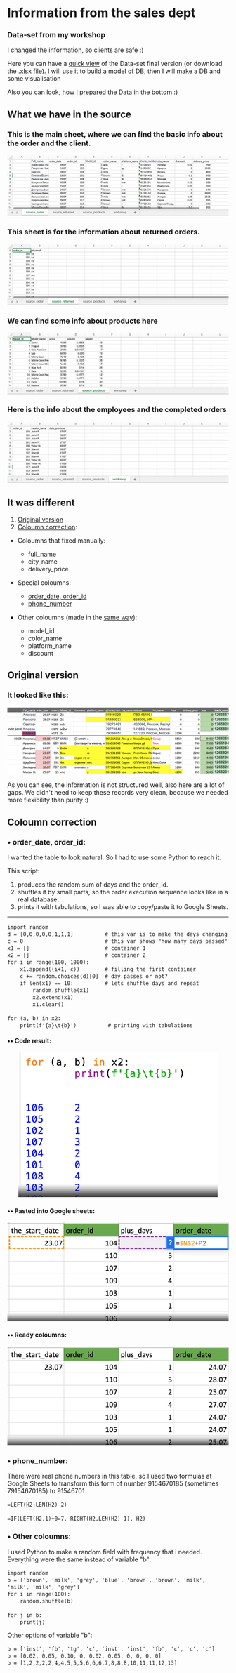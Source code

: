 # Information from the sales dept

### Data-set from my workshop

I changed the information, so clients are safe :)

Here you can have a [quick view](#What-we-have-in-the-source) of the Data-set final version (or download the [.xlsx file](https://github.com/victorjulyin/uncle_cat_shop/blob/main/source/UncleCat_store_final.xlsx)). I will use it to build a model of DB, then I will make a DB and some visualisation

Also you can look, [how I prepared](#It-was-different) the Data in the bottom :)



## What we have in the source

### This is the main sheet, where we can find the basic info about the order and the client.
![source_screen_1](https://github.com/victorjulyin/uncle_cat_shop/blob/main/pics/ss1.png)

### This sheet is for the information about returned orders.
![source_screen_2](https://github.com/victorjulyin/uncle_cat_shop/blob/main/pics/ss2.png)

### We can find some info about products here
![source_screen_3](https://github.com/victorjulyin/uncle_cat_shop/blob/main/pics/ss3.png)

### Here is the info about the employees and the completed orders
![source_screen_4](https://github.com/victorjulyin/uncle_cat_shop/blob/main/pics/ss4.png)




## It was different

1. [Original version](#Original-version)
2. [Coloumn correction](#Coloumn-correction):

 + Coloumns that fixed manually:
    + full_name
    + city_name
    + delivery_price

 + Special coloumns:
    + [order_date, order_id](#•-order_date,-order_id:)
    + [phone_number](#•-phone_number:)

 + Other coloumns (made in the [same way](#•-Other-coloumns:)):
    + model_id
    + color_name
    + platform_name
    + discount



  
  


## Original version

### It looked like this:

![past_source_1](https://github.com/victorjulyin/uncle_cat_shop/blob/main/pics/past_xlsx_2.png)


As you can see, the information is not structured well, also here are a lot of gaps.
We didn't need to keep these records very clean, because we needed more flexibility than purity :)


## Coloumn correction
###   • order_date, order_id:
I wanted the table to look natural. So I had to use some Python to reach it.

This script:
1) produces the random sum of days and the order_id.
2) shuffles it by small parts, so the order execution sequence looks like in a real database.
3) prints it with tabulations, so I was able to copy/paste it to Google Sheets.

------




    import random
    d = [0,0,0,0,0,1,1,1]          # this var is to make the days changing
    c = 0                          # this var shows "how many days passed"
    x1 = []                        # container 1
    x2 = []                        # container 2
    for i in range(100, 1000):     
        x1.append((i+1, c))        # filling the first container
        c += random.choices(d)[0]  # day passes or not?
        if len(x1) == 10:          # lets shuffle days and repeat
            random.shuffle(x1)
            x2.extend(x1)
            x1.clear()

    for (a, b) in x2:
        print(f'{a}\t{b}')          # printing with tabulations

####    •• Code result:
<p align="center"><img  src="https://github.com/victorjulyin/uncle_cat_shop/blob/main/pics/idle_pic_1.png"></p>

####    •• Pasted into Google sheets:
<p align="center"><img  src="https://github.com/victorjulyin/uncle_cat_shop/blob/main/pics/prep_xlsx_2_formula_order_date.png"></p>

####    •• Ready coloumns:
<p align="center"><img  src="https://github.com/victorjulyin/uncle_cat_shop/blob/main/pics/prep_xlsx_3_order_date_fin.png"></p>

### • phone_number:
There were real phone numbers in this table, so I used two formulas at Google Sheets to transform this form of number 9154670185 (sometimes 79154670185) to 91546701

    =LEFT(H2;LEN(H2)-2)

    =IF(LEFT(H2,1)+0=7, RIGHT(H2,LEN(H2)-1), H2)



### • Other coloumns:
I used Python to make a random field with frequency that i needed.
Everything were the same instead of variable "b":

    import random
    b = ['brown', 'milk', 'grey', 'blue', 'brown', 'brown', 'milk', 'milk', 'milk', 'grey']
    for i in range(100):
        random.shuffle(b)
        
    for j in b:
        print(j)


Other options of variable "b":

    b = ['inst', 'fb', 'tg', 'c', 'inst', 'inst', 'fb', 'c', 'c', 'c']
    b = [0.02, 0.05, 0.10, 0, 0.02, 0.05, 0, 0, 0, 0]
    b = [1,2,2,2,2,4,4,5,5,5,6,6,6,7,8,8,8,10,11,11,12,13]

